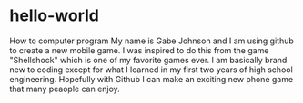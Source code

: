 # hello-world
How to computer program
My name is Gabe Johnson and I am using github to create a new mobile game. I was inspired to do this from the game "Shellshock" which is one of my favorite games ever. I am basically brand new to coding except for what I learned in my first two years of high school engineering.
Hopefully with Github I can make an exciting new phone game that many peaople can enjoy.
